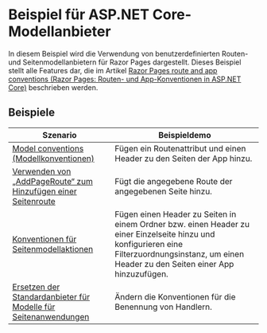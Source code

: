 # <a name="aspnet-core-model-providers-sample"></a>Beispiel für ASP.NET Core-Modellanbieter

In diesem Beispiel wird die Verwendung von benutzerdefinierten Routen- und Seitenmodellanbietern für Razor Pages dargestellt. Dieses Beispiel stellt alle Features dar, die im Artikel [Razor Pages route and app conventions (Razor Pages: Routen- und App-Konventionen in ASP.NET Core)](https://docs.microsoft.com/aspnet/core/mvc/razor-pages/razor-pages-convention-features) beschrieben werden.

## <a name="examples-in-this-sample"></a>Beispiele

| Szenario | Beispieldemo |
| -------- | ----------- |
| [Model conventions (Modellkonventionen)](https://docs.microsoft.com/aspnet/core/mvc/razor-pages/razor-pages-convention-features#model-conventions) | Fügen ein Routenattribut und einen Header zu den Seiten der App hinzu. |
| [Verwenden von „AddPageRoute“ zum Hinzufügen einer Seitenroute](https://docs.microsoft.com/aspnet/core/mvc/razor-pages/razor-pages-convention-features#configure-a-page-route) | Fügt die angegebene Route der angegebenen Seite hinzu. |
| [Konventionen für Seitenmodellaktionen](https://docs.microsoft.com/aspnet/core/mvc/razor-pages/razor-pages-convention-features#page-model-action-conventions) | Fügen einen Header zu Seiten in einem Ordner bzw. einen Header zu einer Einzelseite hinzu und konfigurieren eine Filterzuordnungsinstanz, um einen Header zu den Seiten einer App hinzuzufügen. |
| [Ersetzen der Standardanbieter für Modelle für Seitenanwendungen](https://docs.microsoft.com/aspnet/core/mvc/razor-pages/razor-pages-convention-features#replace-the-default-page-app-model-provider) | Ändern die Konventionen für die Benennung von Handlern. |
